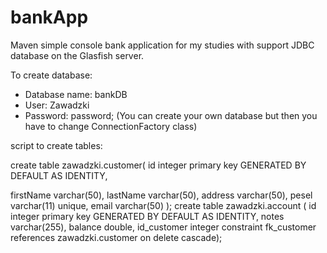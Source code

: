 # bankApp

Maven simple console bank application for my studies with support JDBC database on the Glasfish server. 

To create database:
+ Database name: bankDB
+ User: Zawadzki
+ Password: password;
(You can create your own database but then you have to change ConnectionFactory class)

script to create tables:

create table zawadzki.customer( 
id integer primary key GENERATED BY DEFAULT AS IDENTITY,

firstName varchar(50), 
lastName varchar(50), 
address varchar(50),
pesel varchar(11) unique, 
email varchar(50) ); 
create table zawadzki.account ( 
id integer primary key GENERATED BY DEFAULT AS IDENTITY, 
notes varchar(255), 
balance double, 
id_customer integer constraint fk_customer references zawadzki.customer on delete cascade);
